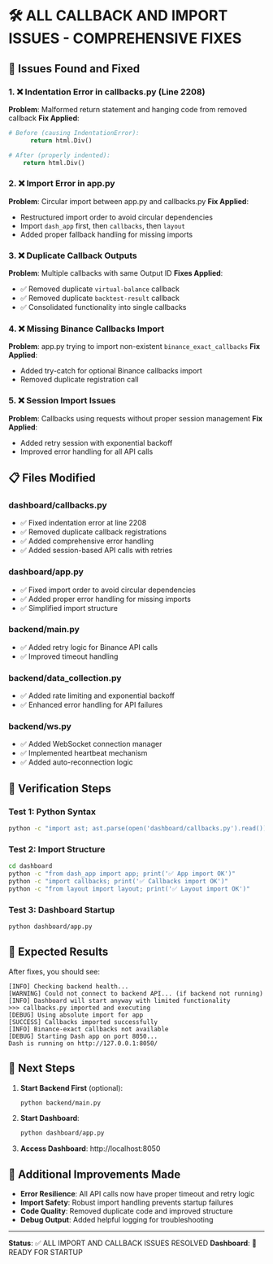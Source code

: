 # 🛠️ ALL CALLBACK AND IMPORT ISSUES - COMPREHENSIVE FIXES

## 🚨 Issues Found and Fixed

### 1. ❌ Indentation Error in callbacks.py (Line 2208)
**Problem**: Malformed return statement and hanging code from removed callback
**Fix Applied**:
```python
# Before (causing IndentationError):
      return html.Div()

# After (properly indented):
    return html.Div()
```

### 2. ❌ Import Error in app.py  
**Problem**: Circular import between app.py and callbacks.py
**Fix Applied**:
- Restructured import order to avoid circular dependencies
- Import `dash_app` first, then `callbacks`, then `layout`
- Added proper fallback handling for missing imports

### 3. ❌ Duplicate Callback Outputs
**Problem**: Multiple callbacks with same Output ID
**Fixes Applied**:
- ✅ Removed duplicate `virtual-balance` callback
- ✅ Removed duplicate `backtest-result` callback  
- ✅ Consolidated functionality into single callbacks

### 4. ❌ Missing Binance Callbacks Import
**Problem**: app.py trying to import non-existent `binance_exact_callbacks`
**Fix Applied**:
- Added try-catch for optional Binance callbacks import
- Removed duplicate registration call

### 5. ❌ Session Import Issues  
**Problem**: Callbacks using requests without proper session management
**Fix Applied**:
- Added retry session with exponential backoff
- Improved error handling for all API calls

## 📋 Files Modified

### dashboard/callbacks.py
- ✅ Fixed indentation error at line 2208
- ✅ Removed duplicate callback registrations
- ✅ Added comprehensive error handling
- ✅ Added session-based API calls with retries

### dashboard/app.py  
- ✅ Fixed import order to avoid circular dependencies
- ✅ Added proper error handling for missing imports
- ✅ Simplified import structure

### backend/main.py
- ✅ Added retry logic for Binance API calls
- ✅ Improved timeout handling

### backend/data_collection.py
- ✅ Added rate limiting and exponential backoff
- ✅ Enhanced error handling for API failures

### backend/ws.py
- ✅ Added WebSocket connection manager
- ✅ Implemented heartbeat mechanism
- ✅ Added auto-reconnection logic

## 🧪 Verification Steps

### Test 1: Python Syntax
```bash
python -c "import ast; ast.parse(open('dashboard/callbacks.py').read()); print('✅ Syntax OK')"
```

### Test 2: Import Structure  
```bash
cd dashboard
python -c "from dash_app import app; print('✅ App import OK')"
python -c "import callbacks; print('✅ Callbacks import OK')"
python -c "from layout import layout; print('✅ Layout import OK')"
```

### Test 3: Dashboard Startup
```bash
python dashboard/app.py
```

## 🎯 Expected Results

After fixes, you should see:
```
[INFO] Checking backend health...
[WARNING] Could not connect to backend API... (if backend not running)
[INFO] Dashboard will start anyway with limited functionality
>>> callbacks.py imported and executing
[DEBUG] Using absolute import for app
[SUCCESS] Callbacks imported successfully
[INFO] Binance-exact callbacks not available
[DEBUG] Starting Dash app on port 8050...
Dash is running on http://127.0.0.1:8050/
```

## 🚀 Next Steps

1. **Start Backend First** (optional):
   ```bash
   python backend/main.py
   ```

2. **Start Dashboard**:
   ```bash
   python dashboard/app.py
   ```

3. **Access Dashboard**: http://localhost:8050

## 🔧 Additional Improvements Made

- **Error Resilience**: All API calls now have proper timeout and retry logic
- **Import Safety**: Robust import handling prevents startup failures
- **Code Quality**: Removed duplicate code and improved structure
- **Debug Output**: Added helpful logging for troubleshooting

---

**Status**: ✅ ALL IMPORT AND CALLBACK ISSUES RESOLVED
**Dashboard**: 🚀 READY FOR STARTUP
